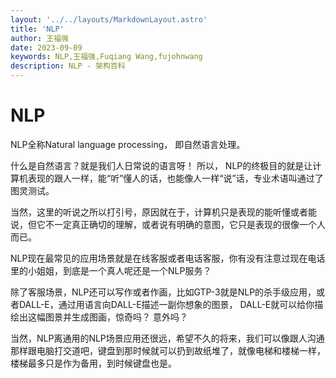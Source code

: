 ```yaml
---
layout: '../../layouts/MarkdownLayout.astro'
title: 'NLP'
author: 王福强
date: 2023-09-09
keywords: NLP,王福强,Fuqiang Wang,fujohnwang
description: NLP - 架构百科
---
```


# NLP

NLP全称Natural language processing， 即自然语言处理。

什么是自然语言？就是我们人日常说的语言呀！ 所以， NLP的终极目的就是让计算机表现的跟人一样，能“听”懂人的话，也能像人一样“说”话，专业术语叫通过了图灵测试。

当然，这里的听说之所以打引号，原因就在于，计算机只是表现的能听懂或者能说，但它不一定真正确切的理解，或者说有明确的意图，它只是表现的很像一个人而已。

NLP现在最常见的应用场景就是在线客服或者电话客服，你有没有注意过现在电话里的小姐姐，到底是一个真人呢还是一个NLP服务？

除了客服场景，NLP还可以写作或者作画，比如GTP-3就是NLP的杀手级应用，或者DALL-E，通过用语言向DALL-E描述一副你想象的图景， DALL-E就可以给你描绘出这幅图景并生成图画，惊奇吗？ 意外吗？

当然，NLP离通用的NLP场景应用还很远，希望不久的将来，我们可以像跟人沟通那样跟电脑打交道吧，键盘到那时候就可以扔到故纸堆了，就像电梯和楼梯一样，楼梯最多只是作为备用，到时候键盘也是。

